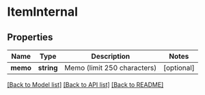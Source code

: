 # ItemInternal

## Properties
Name | Type | Description | Notes
------------ | ------------- | ------------- | -------------
**memo** | **string** | Memo (limit 250 characters) | [optional] 

[[Back to Model list]](../README.md#documentation-for-models) [[Back to API list]](../README.md#documentation-for-api-endpoints) [[Back to README]](../README.md)


